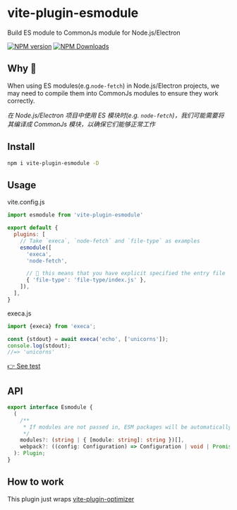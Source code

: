 # vite-plugin-esmodule

Build ES module to CommonJs module for Node.js/Electron

[![NPM version](https://img.shields.io/npm/v/vite-plugin-esmodule.svg?style=flat)](https://npmjs.org/package/vite-plugin-esmodule)
[![NPM Downloads](https://img.shields.io/npm/dm/vite-plugin-esmodule.svg?style=flat)](https://npmjs.org/package/vite-plugin-esmodule)

## Why 🤔

When using ES modules(e.g.`node-fetch`) in Node.js/Electron projects, we may need to compile them into CommonJs modules to ensure they work correctly.

*在 Node.js/Electron 项目中使用 ES 模块时(e.g. `node-fetch`)，我们可能需要将其编译成 CommonJs 模块，以确保它们能够正常工作*

## Install

```sh
npm i vite-plugin-esmodule -D
```

## Usage

vite.config.js

```js
import esmodule from 'vite-plugin-esmodule'

export default {
  plugins: [
    // Take `execa`, `node-fetch` and `file-type` as examples
    esmodule([
      'execa',
      'node-fetch',

      // 🌱 this means that you have explicit specified the entry file
      { 'file-type': 'file-type/index.js' },
    ]),
  ],
}
```

execa.js

```js
import {execa} from 'execa';

const {stdout} = await execa('echo', ['unicorns']);
console.log(stdout);
//=> 'unicorns'
```

[👉 See test](https://github.com/vite-plugin/vite-plugin-esmodule/test)

## API

```ts
export interface Esmodule {
  (
    /**
     * If modules are not passed in, ESM packages will be automatically obtained from package.json in process.cwd path
     */
    modules?: (string | { [module: string]: string })[],
    webpack?: ((config: Configuration) => Configuration | void | Promise<Configuration | void>),
  ): Plugin;
}
```

## How to work

This plugin just wraps [vite-plugin-optimizer](https://github.com/vite-plugin/vite-plugin-optimizer)
